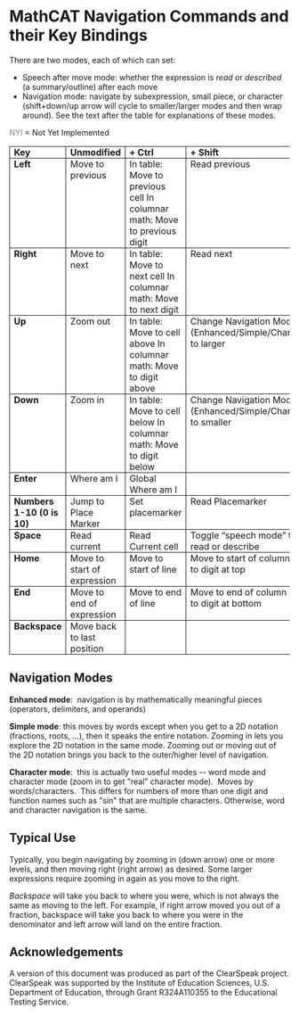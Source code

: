 # MathCAT Navigation Commands and their Key Bindings

There are two modes, each of which can set:
* Speech after move mode: whether the expression is <i>read</i> or <i>described</i>
(a summary/outline) after each move
* Navigation mode: navigate by subexpression, small piece, or
character (shift+down/up arrow will cycle to smaller/larger modes and then wrap
around). See the text after the table for explanations of these modes.

<span style='color:gray'>NYI</span> = Not Yet Implemented

<table class=MsoTableGrid border=1 cellspacing=0 cellpadding=0
 style='border-collapse:collapse;border:none'>
 <thead>
  <tr style='page-break-inside:avoid'>
   <td valign=top style='border:solid 1.0pt;padding:0in 5.4pt 0in 5.4pt'>
   <a
   name="Table_of_Keybindings"><b>Key</b></a>
   </td>
   <td valign=top style='border:solid 1.0pt;border-left:none;
   padding:0in 5.4pt 0in 5.4pt'>
   <b>Unmodified</b>
   </td>
   <td valign=top style='border:solid 1.0pt;border-left:none;
   padding:0in 5.4pt 0in 5.4pt'>
   <b>+ Ctrl</b>
   </td>
   <td valign=top style='border:solid 1.0pt;border-left:none;
   padding:0in 5.4pt 0in 5.4pt'>
   <b>+ Shift</b>
   </td>
   <td valign=top style='border:solid 1.0pt;border-left:none;
   padding:0in 5.4pt 0in 5.4pt'>
   <b>+Cntrl+Shift</b>
   </td>
  </tr>
 </thead>
 <tr style='page-break-inside:avoid'>
  <td valign=top style='border:solid 1.0pt;border-top:none;
  padding:0in 5.4pt 0in 5.4pt'>
  <b>Left</b>
  </td>
  <td valign=top style='border-top:none;border-left:none;border-bottom:solid 1.0pt;
  border-right:solid 1.0pt;padding:0in 5.4pt 0in 5.4pt'>
  Move to
  previous
  </td>
  <td valign=top style='border-top:none;border-left:none;border-bottom:solid 1.0pt;
  border-right:solid 1.0pt;padding:0in 5.4pt 0in 5.4pt'>
  In table:
  Move to previous cell
  In columnar
  math: Move to previous digit
  </td>
  <td valign=top style='border-top:none;border-left:none;border-bottom:solid 1.0pt;
  border-right:solid 1.0pt;padding:0in 5.4pt 0in 5.4pt'>
  Read previous
  </td>
  <td valign=top style='border-top:none;border-left:none;border-bottom:solid 1.0pt;
  border-right:solid 1.0pt;padding:0in 5.4pt 0in 5.4pt'>
  Describe
  previous
  </td>
 </tr>
 <tr style='page-break-inside:avoid'>
  <td valign=top style='border:solid 1.0pt;border-top:none;
  padding:0in 5.4pt 0in 5.4pt'>
  <b>Right</b>
  </td>
  <td valign=top style='border-top:none;border-left:none;border-bottom:solid 1.0pt;
  border-right:solid 1.0pt;padding:0in 5.4pt 0in 5.4pt'>
  Move to next 
  </td>
  <td valign=top style='border-top:none;border-left:none;border-bottom:solid 1.0pt;
  border-right:solid 1.0pt;padding:0in 5.4pt 0in 5.4pt'>
  In table:
  Move to next cell
  In columnar
  math: Move to next digit
  </td>
  <td valign=top style='border-top:none;border-left:none;border-bottom:solid 1.0pt;
  border-right:solid 1.0pt;padding:0in 5.4pt 0in 5.4pt'>
  Read next
  </td>
  <td valign=top style='border-top:none;border-left:none;border-bottom:solid 1.0pt;
  border-right:solid 1.0pt;padding:0in 5.4pt 0in 5.4pt'>
  Describe next
  </td>
 </tr>
 <tr style='page-break-inside:avoid'>
  <td valign=top style='border:solid 1.0pt;border-top:none;
  padding:0in 5.4pt 0in 5.4pt'>
  <b>Up</b>
  </td>
  <td valign=top style='border-top:none;border-left:none;border-bottom:solid 1.0pt;
  border-right:solid 1.0pt;padding:0in 5.4pt 0in 5.4pt'>
  Zoom out
  </td>
  <td valign=top style='border-top:none;border-left:none;border-bottom:solid 1.0pt;
  border-right:solid 1.0pt;padding:0in 5.4pt 0in 5.4pt'>
  In table:
  Move to cell above
  In columnar
  math: Move to digit above
  </td>
  <td valign=top style='border-top:none;border-left:none;border-bottom:solid 1.0pt;
  border-right:solid 1.0pt;padding:0in 5.4pt 0in 5.4pt'>
  Change
  Navigation Mode (Enhanced/Simple/Character) to larger
  </td>
  <td valign=top style='border-top:none;border-left:none;border-bottom:solid 1.0pt;
  border-right:solid 1.0pt;padding:0in 5.4pt 0in 5.4pt'>
  Zoom out all
  the way
  </td>
 </tr>
 <tr style='page-break-inside:avoid'>
  <td valign=top style='border:solid 1.0pt;border-top:none;
  padding:0in 5.4pt 0in 5.4pt'>
  <b>Down</b>
  </td>
  <td valign=top style='border-top:none;border-left:none;border-bottom:solid 1.0pt;
  border-right:solid 1.0pt;padding:0in 5.4pt 0in 5.4pt'>
  Zoom in 
  </td>
  <td valign=top style='border-top:none;border-left:none;border-bottom:solid 1.0pt;
  border-right:solid 1.0pt;padding:0in 5.4pt 0in 5.4pt'>
  In table:
  Move to cell below
  In columnar
  math: Move to digit below
  </td>
  <td valign=top style='border-top:none;border-left:none;border-bottom:solid 1.0pt;
  border-right:solid 1.0pt;padding:0in 5.4pt 0in 5.4pt'>
  Change
  Navigation Mode (Enhanced/Simple/Character) to smaller
  </td>
  <td valign=top style='border-top:none;border-left:none;border-bottom:solid 1.0pt;
  border-right:solid 1.0pt;padding:0in 5.4pt 0in 5.4pt'>
  Zoom in all
  the way
  </td>
 </tr>
 <tr style='page-break-inside:avoid'>
  <td valign=top style='border:solid 1.0pt;border-top:none;
  padding:0in 5.4pt 0in 5.4pt'>
  <b>Enter</b>
  </td>
  <td valign=top style='border-top:none;border-left:none;border-bottom:solid 1.0pt;
  border-right:solid 1.0pt;padding:0in 5.4pt 0in 5.4pt'>
  Where am I
  </td>
  <td valign=top style='border-top:none;border-left:none;border-bottom:solid 1.0pt;
  border-right:solid 1.0pt;padding:0in 5.4pt 0in 5.4pt'>
  Global Where
  am I
  </td>
  <td valign=top style='border-top:none;border-left:none;border-bottom:solid 1.0pt;
  border-right:solid 1.0pt;padding:0in 5.4pt 0in 5.4pt'>
  &nbsp;
  </td>
  <td valign=top style='border-top:none;border-left:none;border-bottom:solid 1.0pt;
  border-right:solid 1.0pt;padding:0in 5.4pt 0in 5.4pt'>
  &nbsp;
  </td>
 </tr>
 <tr style='page-break-inside:avoid'>
  <td valign=top style='border:solid 1.0pt;border-top:none;
  padding:0in 5.4pt 0in 5.4pt'>
  <b>Numbers<br>
  1-10 (0 is 10)</b>
  </td>
  <td valign=top style='border-top:none;border-left:none;border-bottom:solid 1.0pt;
  border-right:solid 1.0pt;padding:0in 5.4pt 0in 5.4pt'>
  Jump to Place
  Marker
  </td>
  <td valign=top style='border-top:none;border-left:none;border-bottom:solid 1.0pt;
  border-right:solid 1.0pt;padding:0in 5.4pt 0in 5.4pt'>
  Set
  placemarker
  </td>
  <td valign=top style='border-top:none;border-left:none;border-bottom:solid 1.0pt;
  border-right:solid 1.0pt;padding:0in 5.4pt 0in 5.4pt'>
  Read
  Placemarker
  </td>
  <td valign=top style='border-top:none;border-left:none;border-bottom:solid 1.0pt;
  border-right:solid 1.0pt;padding:0in 5.4pt 0in 5.4pt'>
  Describe
  Placemarker
  </td>
 </tr>
 <tr style='page-break-inside:avoid'>
  <td valign=top style='border:solid 1.0pt;border-top:none;
  padding:0in 5.4pt 0in 5.4pt'>
  <b>Space</b>
  </td>
  <td valign=top style='border-top:none;border-left:none;border-bottom:solid 1.0pt;
  border-right:solid 1.0pt;padding:0in 5.4pt 0in 5.4pt'>
  Read current
  </td>
  <td valign=top style='border-top:none;border-left:none;border-bottom:solid 1.0pt;
  border-right:solid 1.0pt;padding:0in 5.4pt 0in 5.4pt'>
  Read Current
  cell
  </td>
  <td valign=top style='border-top:none;border-left:none;border-bottom:solid 1.0pt;
  border-right:solid 1.0pt;padding:0in 5.4pt 0in 5.4pt'>
  Toggle
  “speech mode” to read or describe
  </td>
  <td valign=top style='border-top:none;border-left:none;border-bottom:solid 1.0pt;
  border-right:solid 1.0pt;padding:0in 5.4pt 0in 5.4pt'>
  Describe
  current
  </td>
 </tr>
 <tr style='page-break-inside:avoid'>
  <td valign=top style='border:solid 1.0pt;border-top:none;
  padding:0in 5.4pt 0in 5.4pt'>
  <b>Home</b>
  </td>
  <td valign=top style='border-top:none;border-left:none;border-bottom:solid 1.0pt;
  border-right:solid 1.0pt;padding:0in 5.4pt 0in 5.4pt'>
  Move to start
  of expression
  </td>
  <td valign=top style='border-top:none;border-left:none;border-bottom:solid 1.0pt;
  border-right:solid 1.0pt;padding:0in 5.4pt 0in 5.4pt'>
  Move to start
  of line
  </td>
  <td valign=top style='border-top:none;border-left:none;border-bottom:solid 1.0pt;
  border-right:solid 1.0pt;padding:0in 5.4pt 0in 5.4pt'>
  Move to start
  of column
  Move to digit
  at top
  </td>
  <td valign=top style='border-top:none;border-left:none;border-bottom:solid 1.0pt;
  border-right:solid 1.0pt;padding:0in 5.4pt 0in 5.4pt'>
  NYI: Read from start of expression</span>
  </td>
 </tr>
 <tr style='page-break-inside:avoid'>
  <td valign=top style='border:solid 1.0pt;border-top:none;
  padding:0in 5.4pt 0in 5.4pt'>
  <b>End</b>
  </td>
  <td valign=top style='border-top:none;border-left:none;border-bottom:solid 1.0pt;
  border-right:solid 1.0pt;padding:0in 5.4pt 0in 5.4pt'>
  Move to end
  of expression
  </td>
  <td valign=top style='border-top:none;border-left:none;border-bottom:solid 1.0pt;
  border-right:solid 1.0pt;padding:0in 5.4pt 0in 5.4pt'>
  Move to end
  of line
  </td>
  <td valign=top style='border-top:none;border-left:none;border-bottom:solid 1.0pt;
  border-right:solid 1.0pt;padding:0in 5.4pt 0in 5.4pt'>
  Move to end
  of column
  Move to digit
  at bottom
  </td>
  <td valign=top style='border-top:none;border-left:none;border-bottom:solid 1.0pt;
  border-right:solid 1.0pt;padding:0in 5.4pt 0in 5.4pt'>
  NYI: Read to end of expression</span>
  </td>
 </tr>
 <tr style='page-break-inside:avoid'>
  <td valign=top style='border:solid 1.0pt;border-top:none;
  padding:0in 5.4pt 0in 5.4pt'>
  <b>Backspace</b>
  </td>
  <td valign=top style='border-top:none;border-left:none;border-bottom:solid 1.0pt;
  border-right:solid 1.0pt;padding:0in 5.4pt 0in 5.4pt'>
  Move back to
  last position
  </td>
  <td valign=top style='border-top:none;border-left:none;border-bottom:solid 1.0pt;
  border-right:solid 1.0pt;padding:0in 5.4pt 0in 5.4pt'>
  &nbsp;
  </td>
  <td valign=top style='border-top:none;border-left:none;border-bottom:solid 1.0pt;
  border-right:solid 1.0pt;padding:0in 5.4pt 0in 5.4pt'>
  &nbsp;
  </td>
  <td valign=top style='border-top:none;border-left:none;border-bottom:solid 1.0pt;
  border-right:solid 1.0pt;padding:0in 5.4pt 0in 5.4pt'>
  <p style='margin-bottom:0in;line-height:normal;page-break-after:
  avoid'>&nbsp; </p>
  </td>
 </tr>
</table>

## Navigation Modes


<b>Enhanced mode</b>: &nbsp;navigation is by mathematically
meaningful pieces (operators, delimiters, and operands)


<b>Simple mode</b>: this moves by words except when you get to a
2D notation (fractions, roots, ...), then it speaks the entire notation.
Zooming in lets you explore the 2D notation in the same mode. Zooming out or
moving out of the 2D notation brings you back to the outer/higher level of
navigation.


<b>Character mode</b>: &nbsp;this is actually two useful modes --
word mode and character mode (zoom in to get &quot;real&quot; character mode).
&nbsp;Moves by words/characters. &nbsp;This differs for numbers of more than
one digit and function names such as &quot;sin&quot; that are multiple
characters. Otherwise, word and character navigation is the same.

## Typical Use

Typically, you begin navigating by zooming in (down arrow)
one or more levels, and then moving right (right arrow) as desired. Some larger
expressions require zooming in again as you move to the right.

<i>Backspace</i> will take you back to where you were, which
is not always the same as moving to the left. For example, if right arrow moved
you out of a fraction, backspace will take you back to where you were in the
denominator and left arrow will land on the entire fraction.

## Acknowledgements
A version of this document was produced as part of the ClearSpeak project.
ClearSpeak was supported by the Institute of Education Sciences, U.S. Department of Education, through Grant R324A110355 to the Educational Testing Service. 